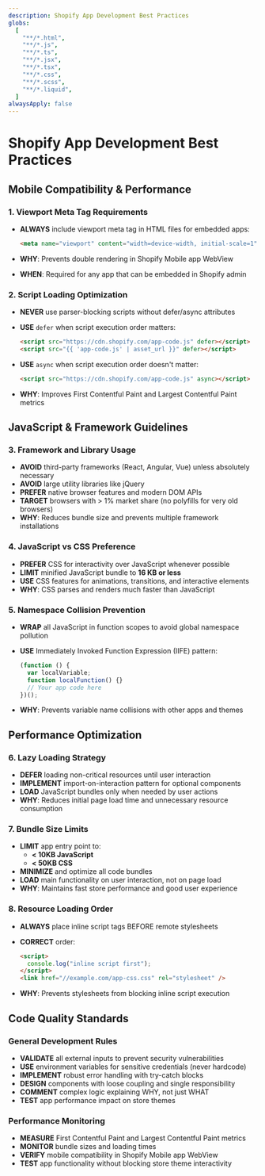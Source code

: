 ```yaml
---
description: Shopify App Development Best Practices
globs:
  [
    "**/*.html",
    "**/*.js",
    "**/*.ts",
    "**/*.jsx",
    "**/*.tsx",
    "**/*.css",
    "**/*.scss",
    "**/*.liquid",
  ]
alwaysApply: false
---
```


# Shopify App Development Best Practices

## Mobile Compatibility & Performance

### 1. Viewport Meta Tag Requirements

- **ALWAYS** include viewport meta tag in HTML files for embedded apps:

  ```html
  <meta name="viewport" content="width=device-width, initial-scale=1" />
  ```

- **WHY**: Prevents double rendering in Shopify Mobile app WebView
- **WHEN**: Required for any app that can be embedded in Shopify admin

### 2. Script Loading Optimization

- **NEVER** use parser-blocking scripts without defer/async attributes
- **USE** `defer` when script execution order matters:

  ```html
  <script src="https://cdn.shopify.com/app-code.js" defer></script>
  <script src="{{ 'app-code.js' | asset_url }}" defer></script>
  ```

- **USE** `async` when script execution order doesn't matter:

  ```html
  <script src="https://cdn.shopify.com/app-code.js" async></script>
  ```

- **WHY**: Improves First Contentful Paint and Largest Contentful Paint metrics

## JavaScript & Framework Guidelines

### 3. Framework and Library Usage

- **AVOID** third-party frameworks (React, Angular, Vue) unless absolutely necessary
- **AVOID** large utility libraries like jQuery
- **PREFER** native browser features and modern DOM APIs
- **TARGET** browsers with > 1% market share (no polyfills for very old browsers)
- **WHY**: Reduces bundle size and prevents multiple framework installations

### 4. JavaScript vs CSS Preference

- **PREFER** CSS for interactivity over JavaScript whenever possible
- **LIMIT** minified JavaScript bundle to **16 KB or less**
- **USE** CSS features for animations, transitions, and interactive elements
- **WHY**: CSS parses and renders much faster than JavaScript

### 5. Namespace Collision Prevention

- **WRAP** all JavaScript in function scopes to avoid global namespace pollution
- **USE** Immediately Invoked Function Expression (IIFE) pattern:

  ```javascript
  (function () {
    var localVariable;
    function localFunction() {}
    // Your app code here
  })();
  ```

- **WHY**: Prevents variable name collisions with other apps and themes

## Performance Optimization

### 6. Lazy Loading Strategy

- **DEFER** loading non-critical resources until user interaction
- **IMPLEMENT** import-on-interaction pattern for optional components
- **LOAD** JavaScript bundles only when needed by user actions
- **WHY**: Reduces initial page load time and unnecessary resource consumption

### 7. Bundle Size Limits

- **LIMIT** app entry point to:
  - **< 10KB JavaScript**
  - **< 50KB CSS**
- **MINIMIZE** and optimize all code bundles
- **LOAD** main functionality on user interaction, not on page load
- **WHY**: Maintains fast store performance and good user experience

### 8. Resource Loading Order

- **ALWAYS** place inline script tags BEFORE remote stylesheets
- **CORRECT** order:

  ```html
  <script>
    console.log("inline script first");
  </script>
  <link href="//example.com/app-css.css" rel="stylesheet" />
  ```

- **WHY**: Prevents stylesheets from blocking inline script execution

## Code Quality Standards

### General Development Rules

- **VALIDATE** all external inputs to prevent security vulnerabilities
- **USE** environment variables for sensitive credentials (never hardcode)
- **IMPLEMENT** robust error handling with try-catch blocks
- **DESIGN** components with loose coupling and single responsibility
- **COMMENT** complex logic explaining WHY, not just WHAT
- **TEST** app performance impact on store themes

### Performance Monitoring

- **MEASURE** First Contentful Paint and Largest Contentful Paint metrics
- **MONITOR** bundle sizes and loading times
- **VERIFY** mobile compatibility in Shopify Mobile app WebView
- **TEST** app functionality without blocking store theme interactivity
